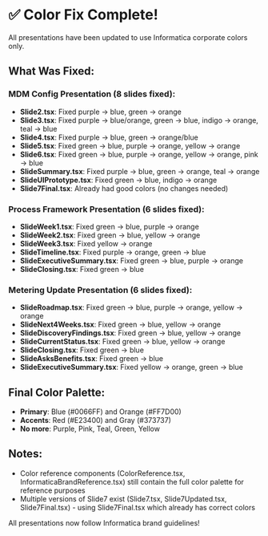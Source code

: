 # ✅ Color Fix Complete!

All presentations have been updated to use Informatica corporate colors only.

## What Was Fixed:

### MDM Config Presentation (8 slides fixed):
- **Slide2.tsx**: Fixed purple → blue, green → orange
- **Slide3.tsx**: Fixed purple → blue/orange, green → blue, indigo → orange, teal → blue
- **Slide4.tsx**: Fixed purple → blue, green → orange/blue
- **Slide5.tsx**: Fixed green → blue, purple → orange, yellow → orange
- **Slide6.tsx**: Fixed green → blue, purple → orange, yellow → orange, pink → blue
- **SlideSummary.tsx**: Fixed purple → blue, green → orange, teal → orange
- **SlideUIPrototype.tsx**: Fixed green → blue, indigo → orange
- **Slide7Final.tsx**: Already had good colors (no changes needed)

### Process Framework Presentation (6 slides fixed):
- **SlideWeek1.tsx**: Fixed green → blue, purple → orange
- **SlideWeek2.tsx**: Fixed green → blue, yellow → orange  
- **SlideWeek3.tsx**: Fixed yellow → orange
- **SlideTimeline.tsx**: Fixed purple → orange, green → blue
- **SlideExecutiveSummary.tsx**: Fixed green → blue, purple → orange
- **SlideClosing.tsx**: Fixed green → blue

### Metering Update Presentation (6 slides fixed):
- **SlideRoadmap.tsx**: Fixed green → blue, purple → orange, yellow → orange
- **SlideNext4Weeks.tsx**: Fixed green → blue, yellow → orange
- **SlideDiscoveryFindings.tsx**: Fixed green → blue, yellow → orange
- **SlideCurrentStatus.tsx**: Fixed green → blue, yellow → orange
- **SlideClosing.tsx**: Fixed green → blue
- **SlideAsksBenefits.tsx**: Fixed green → blue
- **SlideExecutiveSummary.tsx**: Fixed yellow → orange, green → blue

## Final Color Palette:
- **Primary**: Blue (#0066FF) and Orange (#FF7D00)
- **Accents**: Red (#E23400) and Gray (#373737)
- **No more**: Purple, Pink, Teal, Green, Yellow

## Notes:
- Color reference components (ColorReference.tsx, InformaticaBrandReference.tsx) still contain the full color palette for reference purposes
- Multiple versions of Slide7 exist (Slide7.tsx, Slide7Updated.tsx, Slide7Final.tsx) - using Slide7Final.tsx which already has correct colors

All presentations now follow Informatica brand guidelines!